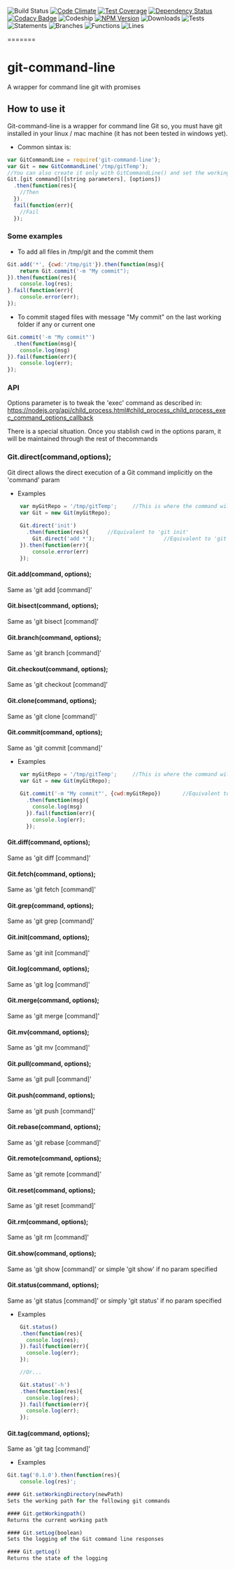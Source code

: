 ![Build Status](https://travis-ci.org/sayden/git-command-line.svg?branch=master)
[![Code Climate](https://codeclimate.com/github/sayden/git-cli/badges/gpa.svg)](https://codeclimate.com/github/sayden/git-cli)
[![Test Coverage](https://codeclimate.com/github/sayden/git-cli/badges/coverage.svg)](https://codeclimate.com/github/sayden/git-cli)
[![Dependency Status](https://gemnasium.com/sayden/git-cli.svg)](https://gemnasium.com/sayden/git-cli)
[![Codacy Badge](https://www.codacy.com/project/badge/7bb54a42e9144690a2d07719edfe5249)](https://www.codacy.com/app/mariocaster/git-cli)
![Codeship](https://codeship.com/projects/6965bf40-c8e1-0132-9fd7-5e07eb4da99e/status?branch=master)
[![NPM Version](https://img.shields.io/npm/v/git-command-line.svg?style=flat)](https://www.npmjs.com/package/git-command-line)
![Downloads](https://img.shields.io/npm/dm/git-command-line.svg?style=flat)
![Tests](https://img.shields.io/badge/tests-28%2F28-green.svg)
![Statements](https://img.shields.io/badge/Statements-97.78%25%20(%2088%2F90%20)-green.svg)
![Branches](https://img.shields.io/badge/Branches-81.25%25%20(%2013%2F16%20)-green.svg)
![Functions](https://img.shields.io/badge/Functions-100%25%20(%2035%2F35%20)-green.svg)
![Lines](https://img.shields.io/badge/Lines-97.78%25%20(%2088%2F90%20)-green.svg)


=======

# git-command-line
A wrapper for command line git with promises

## How to use it
Git-command-line is a wrapper for command line Git so, you must have git installed in your linux / mac machine (it has not been tested in windows yet).

* Common sintax is:
```javascript
var GitCommandLine = require('git-command-line');
var Git = new GitCommandLine('/tmp/gitTemp');
//You can also create it only with GitCommandLine() and set the working path later
Git.[git command]([string parameters], [options])
  .then(function(res){
    //Then
  }).
  fail(function(err){
    //Fail
  });
```

### Some examples

* To add all files in /tmp/git and the commit them
```javascript
Git.add('*', {cwd:'/tmp/git'}).then(function(msg){
    return Git.commit('-m "My commit");
}).then(function(res){
    console.log(res);
}.fail(function(err){
    console.error(err);
});
```

* To commit staged files with message "My commit" on the last working folder if any or current one
```javascript
Git.commit('-m "My commit"')
  .then(function(msg){
    console.log(msg)
}).fail(function(err){
    console.log(err);
});
```

### API

Options parameter is to tweak the 'exec' command as described in:
https://nodejs.org/api/child_process.html#child_process_child_process_exec_command_options_callback

There is a special situation. Once you stablish cwd in the options param, it will be maintained through the rest of thecommands

### Git.direct(command,options);
Git direct allows the direct execution of a Git command implicitly on the 'command' param

* Examples
```javascript
    var myGitRepo = '/tmp/gitTemp';     //This is where the command will be executed
    var Git = new Git(myGitRepo);
    
    Git.direct('init')
      .then(function(res){      //Equivalent to 'git init'
        Git.direct('add *');                      //Equivalent to 'git add *'
    }).then(function(err){
        console.error(err)
    });
```

#### Git.add(command, options);
Same as 'git add [command]'

#### Git.bisect(command, options);
Same as 'git bisect [command]'

#### Git.branch(command, options);
Same as 'git branch [command]'

#### Git.checkout(command, options);
Same as 'git checkout [command]'

#### Git.clone(command, options);
Same as 'git clone [command]'

#### Git.commit(command, options);
Same as 'git commit [command]'

* Examples
```javascript
    var myGitRepo = '/tmp/gitTemp';     //This is where the command will be executed
    var Git = new Git(myGitRepo);
    
    Git.commit('-m "My commit"', {cwd:myGitRepo})       //Equivalent to 'git commit -m "My commit"'
      .then(function(msg){
        console.log(msg)
      }).fail(function(err){
        console.log(err);
      });
```

#### Git.diff(command, options);
Same as 'git diff [command]'

#### Git.fetch(command, options);
Same as 'git fetch [command]'

#### Git.grep(command, options);
Same as 'git grep [command]'

#### Git.init(command, options);
Same as 'git init [command]'

#### Git.log(command, options);
Same as 'git log [command]'

#### Git.merge(command, options);
Same as 'git merge [command]'

#### Git.mv(command, options);
Same as 'git mv [command]'

#### Git.pull(command, options);
Same as 'git pull [command]'

#### Git.push(command, options);
Same as 'git push [command]'

#### Git.rebase(command, options);
Same as 'git rebase [command]'

#### Git.remote(command, options);
Same as 'git remote [command]'

#### Git.reset(command, options);
Same as 'git reset [command]'

#### Git.rm(command, options);
Same as 'git rm [command]'

#### Git.show(command, options);
Same as 'git show [command]' or simple 'git show' if no param specified

#### Git.status(command, options);
Same as 'git status [command]' or simply 'git status' if no param specified

* Examples
```javascript
    Git.status()
    .then(function(res){
      console.log(res);
    }).fail(function(err){
      console.log(err);
    });

    //Or...

    Git.status('-h')
    .then(function(res){
      console.log(res);
    }).fail(function(err){
      console.log(err);
    });
```

#### Git.tag(command, options);
Same as 'git tag [command]'

* Examples
```javascript
Git.tag('0.1.0').then(function(res){
    console.log(res)';

#### Git.setWorkingDirectory(newPath)
Sets the working path for the following git commands

#### Git.getWorkingpath()
Returns the current working path

#### Git.setLog(boolean)
Sets the logging of the Git command line responses

#### Git.getLog()
Returns the state of the logging